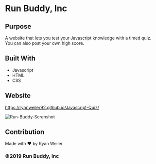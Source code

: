 # Run Buddy, Inc

## Purpose
A website that lets you test your Javascript knowledge with a timed quiz. You can also post your own high score.

## Built With
* Javascript
* HTML
* CSS

## Website
https://ryanweiler92.github.io/Javascript-Quiz/

![Run-Buddy-Screnshot](..\assets\images\Run-Buddy-Screenshot.jpg")

## Contribution
Made with ❤️ by Ryan Weiler

### ©️2019 Run Buddy, Inc 
